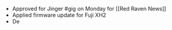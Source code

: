 - Approved for Jinger #gig on Monday for [[Red Raven News]]
- Applied firmware update for Fuji XH2
- De